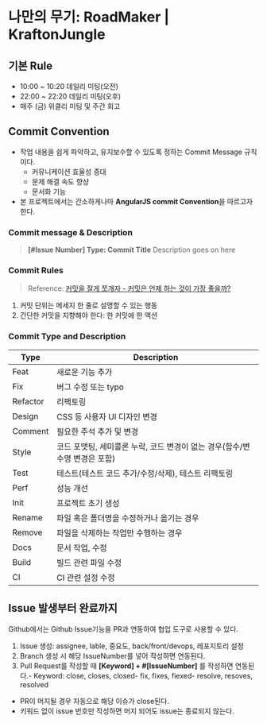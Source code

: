 # 나만의 무기: RoadMaker | KraftonJungle
## 기본 Rule
- 10:00 ~ 10:20 데일리 미팅(오전)
- 22:00 ~ 22:20 데일리 미팅(오후)
- 매주 (금) 위클리 미팅 및 주간 회고
## Commit Convention
- 작업 내용을 쉽게 파악하고, 유지보수할 수 있도록 정하는 Commit Message 규칙이다.
  - 커뮤니케이션 효율성 증대
  - 문제 해결 속도 향상
  - 문서화 기능
- 본 프로젝트에서는 간소하게나마 **AngularJS commit Convention**을 따르고자 한다.
### Commit message & Description
> **[#Issue Number] Type: Commit Title**
>     Description goes on here
### Commit Rules
> Reference: [커밋을 잘게 쪼개자 - 커밋은 언제 하는 것이 가장 좋을까?](https://jaeheon.kr/257)
1. 커밋 단위는 메세지 한 줄로 설명할 수 있는 행동
2. 간단한 커밋을 지향해야 한다: 한 커밋에 한 액션
### Commit Type and Description

<!--StartFragment-->

Type | Description
-- | --
Feat | 새로운 기능 추가
Fix | 버그 수정 또는 typo
Refactor | 리팩토링
Design | CSS 등 사용자 UI 디자인 변경
Comment | 필요한 주석 추가 및 변경
Style | 코드 포맷팅, 세미콜론 누락, 코드 변경이 없는 경우(함수/변수명 변경은 포함)
Test | 테스트(테스트 코드 추가/수정/삭제), 테스트 리팩토링
Perf | 성능 개선
Init | 프로젝트 초기 생성
Rename | 파일 혹은 폴더명을 수정하거나 옮기는 경우
Remove | 파일을 삭제하는 작업만 수행하는 경우
Docs | 문서 작업, 수정
Build | 빌드 관련 파일 수정
CI | CI 관련 설정 수정

<!--EndFragment-->

## Issue 발생부터 완료까지
Github에서는 Github Issue기능을 PR과 연동하여 협업 도구로 사용할 수 있다.
1. Issue 생성: assignee, lable, 중요도, back/front/devops, 레포지토리 설정
2. Branch 생성 시 해당 IssueNumber를 넣어 작성하면 연동된다.
3. Pull Request를 작성할 때 **[Keyword] + #[IssueNumber]** 를 작성하면 연동된다.- Keyword: close, closes, closed- fix, fixes, fiexed- resolve, resoves, resolved
- PR이 머지될 경우 자동으로 해당 이슈가 close된다.
- 키워드 없이 issue 번호만 작성하면 머지 되어도 issue는 종료되지 않는다.

